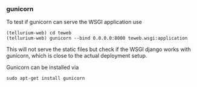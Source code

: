 ### gunicorn
To test if gunicorn can serve the WSGI application use
```
(tellurium-web) cd teweb
(tellurium-web) gunicorn --bind 0.0.0.0:8000 teweb.wsgi:application
```
This will not serve the static files but check if the WSGI django works with gunicorn,
which is close to the actual deployment setup.

Gunicorn can be installed via
```
sudo apt-get install gunicorn
```

